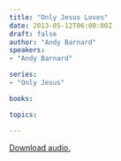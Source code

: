 ```yaml
---
title: "Only Jesus Loves"
date: 2013-05-12T06:00:00Z
draft: false
author: "Andy Barnard"
speakers:
- "Andy Barnard"

series:
- "Only Jesus"

books:

topics:

---
```

[Download audio.](https://s3.amazonaws.com/highway/sermons/2013_05/12_Only_Jesus_Loves.mp3)